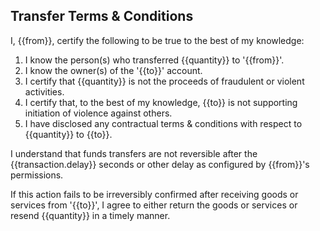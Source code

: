 ## Transfer Terms & Conditions

I, {{from}}, certify the following to be true to the best of my knowledge:

1. I know the person(s) who transferred {{quantity}} to '{{from}}'.
2. I know the owner(s) of the '{{to}}' account.
3. I certify that {{quantity}} is not the proceeds of fraudulent or violent activities.
4. I certify that, to the best of my knowledge, {{to}} is not supporting initiation of violence against others.
5. I have disclosed any contractual terms & conditions with respect to {{quantity}} to {{to}}.

I understand that funds transfers are not reversible after the {{transaction.delay}} seconds or other delay as configured by {{from}}'s permissions.

If this action fails to be irreversibly confirmed after receiving goods or services from '{{to}}', I agree to either return the goods or services or resend {{quantity}} in a timely manner.
